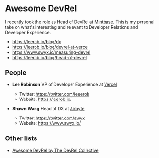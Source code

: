 # Awesome DevRel

I recently took the role as Head of DevRel at [Mintbase](https://mintbase.io). This is my personal take on what's interesting and relevant to Developer Relations and Developer Experience. 

- https://leerob.io/blog/dx
- https://leerob.io/blog/devrel-at-vercel
- https://www.swyx.io/measuring-devrel
- https://leerob.io/blog/head-of-devrel


## People

- **Lee Robinson** VP of Developer Experience at [Vercel](https://vercel.com/)
  - Twitter: https://twitter.com/leeerob
  - Website: https://leerob.io/

- **Shawn Wang** Head of DX at [Airbyte](https://airbyte.com/)
  - Twitter: https://twitter.com/swyx
  - Website: https://www.swyx.io/

## Other lists
- [Awesome DevRel by The DevRel Collective](https://github.com/devrelcollective/awesome-devrel)
